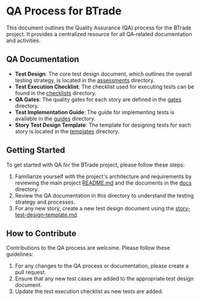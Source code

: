 # QA Process for BTrade

This document outlines the Quality Assurance (QA) process for the BTrade project. It provides a centralized resource for all QA-related documentation and activities.

## QA Documentation

-   **Test Design**: The core test design document, which outlines the overall testing strategy, is located in the [assessments](./assessments/) directory.
-   **Test Execution Checklist**: The checklist used for executing tests can be found in the [checklists](./checklists/) directory.
-   **QA Gates**: The quality gates for each story are defined in the [gates](./gates/) directory.
-   **Test Implementation Guide**: The guide for implementing tests is available in the [guides](./guides/) directory.
-   **Story Test Design Template**: The template for designing tests for each story is located in the [templates](./templates/) directory.

## Getting Started

To get started with QA for the BTrade project, please follow these steps:

1.  Familiarize yourself with the project's architecture and requirements by reviewing the main project [README.md](../../README.md) and the documents in the [docs](../../) directory.
2.  Review the QA documentation in this directory to understand the testing strategy and processes.
3.  For any new story, create a new test design document using the [story-test-design-template.md](./templates/story-test-design-template.md).

## How to Contribute

Contributions to the QA process are welcome. Please follow these guidelines:

1.  For any changes to the QA process or documentation, please create a pull request.
2.  Ensure that any new test cases are added to the appropriate test design document.
3.  Update the test execution checklist as new tests are added.